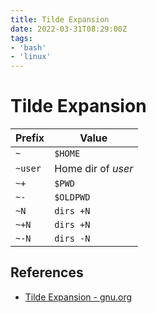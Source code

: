 ```yaml
---
title: Tilde Expansion
date: 2022-03-31T08:29:00Z
tags:
- 'bash'
- 'linux'
---
```


# Tilde Expansion

| Prefix  | Value              |
| ------- | ------------------ |
| `~`     | `$HOME`            |
| `~user` | Home dir of _user_ |
| `~+`    | `$PWD`             |
| `~-`    | `$OLDPWD`          |
| `~N`    | `dirs +N`          |
| `~+N`   | `dirs +N`          |
| `~-N`   | `dirs -N`          |

## References

* [Tilde Expansion - gnu.org](https://www.gnu.org/software/bash/manual/html_node/Tilde-Expansion.html)